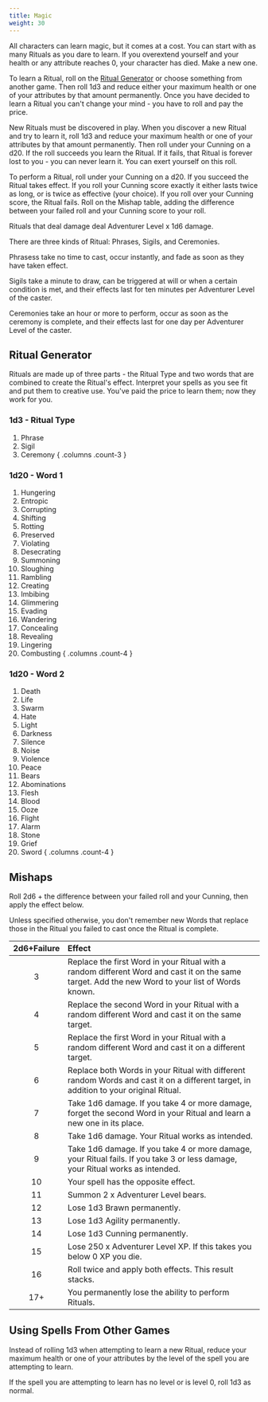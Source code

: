 ```yaml
---
title: Magic
weight: 30
---
```


All characters can learn magic, but it comes at a cost. You can start with as many Rituals as you
dare to learn. If you overextend yourself and your health or any attribute reaches 0, your
character has died. Make a new one.

To learn a Ritual, roll on the [Ritual Generator](#ritual-generator) or choose something from
another game. Then roll 1d3 and reduce either your maximum health or one of your attributes by that
amount permanently. Once you have decided to learn a Ritual you can't change your mind - you have
to roll and pay the price.

New Rituals must be discovered in play. When you discover a new Ritual and try to learn it, roll
1d3 and reduce your maximum health or one of your attributes by that amount permanently. Then roll
under your Cunning on a d20. If the roll succeeds you learn the Ritual. If it fails, that Ritual is
forever lost to you - you can never learn it. You can exert yourself on this roll.

To perform a Ritual, roll under your Cunning on a d20. If you succeed the Ritual takes effect. If
you roll your Cunning score exactly it either lasts twice as long, or is twice as effective (your
choice). If you roll over your Cunning score, the Ritual fails. Roll on the Mishap table, adding
the difference between your failed roll and your Cunning score to your roll.

Rituals that deal damage deal Adventurer Level x 1d6 damage.

There are three kinds of Ritual: Phrases, Sigils, and Ceremonies.

Phrasess take no time to cast, occur instantly, and fade as soon as they have taken effect.

Sigils take a minute to draw, can be triggered at will or when a certain condition is met, and
their effects last for ten minutes per Adventurer Level of the caster.

Ceremonies take an hour or more to perform, occur as soon as the ceremony is complete, and their
effects last for one day per Adventurer Level of the caster.

## Ritual Generator

Rituals are made up of three parts - the Ritual Type and two words that are combined to create the
Ritual's effect. Interpret your spells as you see fit and put them to creative use. You've paid the
price to learn them; now they work for you.

### 1d3 - Ritual Type

1. Phrase
1. Sigil
1. Ceremony
{ .columns .count-3 }

### 1d20 - Word 1

1. Hungering
1. Entropic
1. Corrupting
1. Shifting
1. Rotting
1. Preserved
1. Violating
1. Desecrating
1. Summoning
1. Sloughing
1. Rambling
1. Creating
1. Imbibing
1. Glimmering
1. Evading
1. Wandering
1. Concealing
1. Revealing
1. Lingering
1. Combusting
{ .columns .count-4 }

### 1d20 - Word 2

1. Death
1. Life
1. Swarm
1. Hate
1. Light
1. Darkness
1. Silence
1. Noise
1. Violence
1. Peace
1. Bears
1. Abominations
1. Flesh
1. Blood
1. Ooze
1. Flight
1. Alarm
1. Stone
1. Grief
1. Sword
{ .columns .count-4 }

## Mishaps

Roll 2d6 + the difference between your failed roll and your Cunning, then apply the effect below.

Unless specified otherwise, you don't remember new Words that replace those in the Ritual you
failed to cast once the Ritual is complete.

| 2d6+Failure |                                                                      Effect                                                                      |
| :---------: | :----------------------------------------------------------------------------------------------------------------------------------------------- |
|      3      | Replace the first Word in your Ritual with a random different Word and cast it on the same target. Add the new Word to your list of Words known. |
|      4      | Replace the second Word in your Ritual with a random different Word and cast it on the same target.                                              |
|      5      | Replace the first Word in your Ritual with a random different Word and cast it on a different target.                                            |
|      6      | Replace both Words in your Ritual with different random Words and cast it on a different target, in addition to your original Ritual.            |
|      7      | Take 1d6 damage. If you take 4 or more damage, forget the second Word in your Ritual and learn a new one in its place.                           |
|      8      | Take 1d6 damage. Your Ritual works as intended.                                                                                                  |
|      9      | Take 1d6 damage. If you take 4 or more damage, your Ritual fails. If you take 3 or less damage, your Ritual works as intended.                   |
|     10      | Your spell has the opposite effect.                                                                                                              |
|     11      | Summon 2 x Adventurer Level bears.                                                                                                               |
|     12      | Lose 1d3 Brawn permanently.                                                                                                                      |
|     13      | Lose 1d3 Agility permanently.                                                                                                                    |
|     14      | Lose 1d3 Cunning permanently.                                                                                                                    |
|     15      | Lose 250 x Adventurer Level XP. If this takes you below 0 XP you die.                                                                            |
|     16      | Roll twice and apply both effects. This result stacks.                                                                                           |
|     17+     | You permanently lose the ability to perform Rituals.                                                                                             |

## Using Spells From Other Games

Instead of rolling 1d3 when attempting to learn a new Ritual, reduce your maximum health or one of
your attributes by the level of the spell you are attempting to learn.

If the spell you are attempting to learn has no level or is level 0, roll 1d3 as normal.
